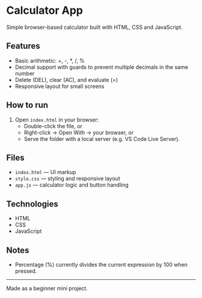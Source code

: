 # Calculator App

Simple browser-based calculator built with HTML, CSS and JavaScript.

## Features
- Basic arithmetic: +, -, *, /, %
- Decimal support with guards to prevent multiple decimals in the same number
- Delete (DEL), clear (AC), and evaluate (=)
- Responsive layout for small screens

## How to run
1. Open `index.html` in your browser:
   - Double-click the file, or
   - Right-click → Open With → your browser, or
   - Serve the folder with a local server (e.g. VS Code Live Server).

## Files
- `index.html` — UI markup
- `style.css` — styling and responsive layout
- `app.js` — calculator logic and button handling

## Technologies

- HTML
- CSS
- JavaScript

## Notes
- Percentage (%) currently divides the current expression by 100 when pressed.

---

Made as a beginner mini project.